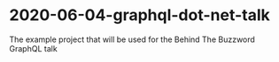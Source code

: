 # 2020-06-04-graphql-dot-net-talk

The example project that will be used for the Behind The Buzzword GraphQL talk
